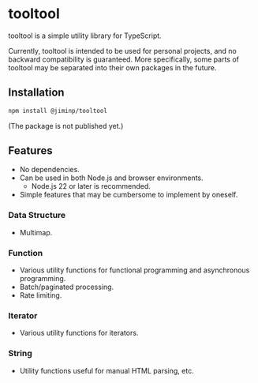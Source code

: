 # tooltool

tooltool is a simple utility library for TypeScript.

Currently, tooltool is intended to be used for personal projects, and no backward compatibility is guaranteed.
More specifically, some parts of tooltool may be separated into their own packages in the future.

## Installation

```bash
npm install @jiminp/tooltool
```

(The package is not published yet.)

## Features

- No dependencies.
- Can be used in both Node.js and browser environments.
  - Node.js 22 or later is recommended.
- Simple features that may be cumbersome to implement by oneself.

### Data Structure

- Multimap.

### Function

- Various utility functions for functional programming and asynchronous programming.
- Batch/paginated processing.
- Rate limiting.

### Iterator

- Various utility functions for iterators.

### String

- Utility functions useful for manual HTML parsing, etc.
